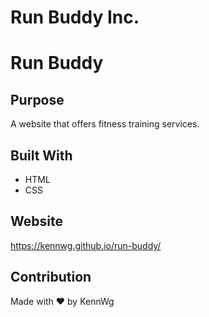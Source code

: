 # Run Buddy Inc.

# Run Buddy

## Purpose
A website that offers fitness training services.

## Built With
* HTML
* CSS

## Website
https://kennwg.github.io/run-buddy/

## Contribution
Made with ❤️ by KennWg

